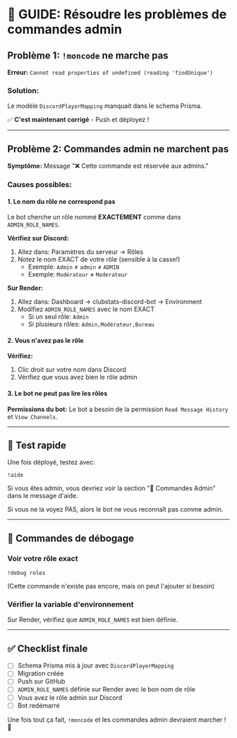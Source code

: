 # 🔧 GUIDE: Résoudre les problèmes de commandes admin

## Problème 1: `!moncode` ne marche pas
**Erreur:** `Cannot read properties of undefined (reading 'findUnique')`

### Solution:
Le modèle `DiscordPlayerMapping` manquait dans le schema Prisma.

✅ **C'est maintenant corrigé** - Push et déployez !

---

## Problème 2: Commandes admin ne marchent pas
**Symptôme:** Message "❌ Cette commande est réservée aux admins."

### Causes possibles:

#### 1. Le nom du rôle ne correspond pas
Le bot cherche un rôle nommé **EXACTEMENT** comme dans `ADMIN_ROLE_NAMES`.

**Vérifiez sur Discord:**
1. Allez dans: Paramètres du serveur → Rôles
2. Notez le nom EXACT de votre rôle (sensible à la casse!)
   - Exemple: `Admin` ≠ `admin` ≠ `ADMIN`
   - Exemple: `Modérateur` ≠ `Moderateur`

**Sur Render:**
1. Allez dans: Dashboard → clubstats-discord-bot → Environment
2. Modifiez `ADMIN_ROLE_NAMES` avec le nom EXACT
   - Si un seul rôle: `Admin`
   - Si plusieurs rôles: `Admin,Modérateur,Bureau`

#### 2. Vous n'avez pas le rôle
**Vérifiez:**
1. Clic droit sur votre nom dans Discord
2. Vérifiez que vous avez bien le rôle admin

#### 3. Le bot ne peut pas lire les rôles
**Permissions du bot:**
Le bot a besoin de la permission `Read Message History` et `View Channels`.

---

## 🧪 Test rapide

Une fois déployé, testez avec:

```
!aide
```

Si vous êtes admin, vous devriez voir la section "🔧 Commandes Admin" dans le message d'aide.

Si vous ne la voyez PAS, alors le bot ne vous reconnaît pas comme admin.

---

## 📝 Commandes de débogage

### Voir votre rôle exact
```
!debug roles
```
(Cette commande n'existe pas encore, mais on peut l'ajouter si besoin)

### Vérifier la variable d'environnement
Sur Render, vérifiez que `ADMIN_ROLE_NAMES` est bien définie.

---

## ✅ Checklist finale

- [ ] Schema Prisma mis à jour avec `DiscordPlayerMapping`
- [ ] Migration créée
- [ ] Push sur GitHub
- [ ] `ADMIN_ROLE_NAMES` définie sur Render avec le bon nom de rôle
- [ ] Vous avez le rôle admin sur Discord
- [ ] Bot redémarré

Une fois tout ça fait, `!moncode` et les commandes admin devraient marcher ! 🎉
